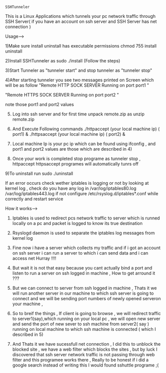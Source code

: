 											                              SSHTunneler


This is a  Linux Applications which tunnels your pc network traffic through SSH Server( if you have an account on ssh server and SSH Server has net connection )

Usage--> 

1)Make  sure install uninstall has executable permissions chmod 755 install uninstall

2)Install SSHTunneler as sudo ./install  (Follow the steps)

3)Start Tunneler as "tunneler start" and stop tunneler as "tunneler stop"

4)After starting tunneler you see two messages printed on Screen which will be as follow
"Remote HTTP SOCK SERVER Running on port port1 "

"Remote HTTPS SOCK SERVER Running on port port2 "

note those port1 and port2 values 

5) Log into ssh server and for first time unpack remote.zip as unzip remote.zip

6) And Execute Following commands ./httpaccept (your local machine ip) ( port1) &  ./httpsaccept (your local machine ip) ( port2) & 

7) Local machine Ip is your pc ip which can be found using ifconfig  , and port1 and port2 values are those which are described in 4)

8) Once your work is completed stop programe as tunneler stop  , httpaccept httpsaccept programes will automatically tunrs off

9)To uninstall run sudo ./uninstall

If an error occurs check wether iptables is logging or not by looking at kernel log , check do you have any log in /var/log/iptables80.log /var/log/iptables443.log if not configure /etc/rsyslog.d/iptables*.conf while correctly and restart service 

How it works-->


1) Iptables is used to redirect pcs network traffic to server which is runned locally on a pc and packet is logged to know its true destination

2) Rsyslogd daemon is used to separate the iptables log messages from kernel log 

3) Fine now i have a server which collects my traffic and if i got an account on ssh server i can run a server to which i can send data and i can access net Hurray !!!!

4) But wait it is not that easy because you cant actually bind a port and listen to run a server on ssh logged in machine , How to get arround it ???

5) But we can connect to server from ssh logged in machine , Thats it we will run another server in our machine to which ssh server is going to connect and we will  be sending port numbers of newly opened serveron your machine ,

6) So to breif the things , If client is going to browse , we will redirect traffic to server1(say),which running on your local pc  , we will open new server  and send the port of new sever to ssh machine from server2( say ) running on local machine to which ssh machine is connected ( which I described in 5)  

7) And Thats it we have sucessfull net connection , I did this to  unblock the blocked site , we have a web filter which blocks the sites , but by luck I discovered that ssh server network traffic is not passing through web filter and this programee works there , Really to be honest if i did a google search instead of writing this I would found sshuttle programe ;(
